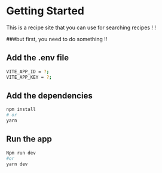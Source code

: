 # Getting Started

This is a recipe site that you can use for searching recipes ! ! 




###but first, you need to do something !!

## Add the .env file 

```bash
VITE_APP_ID = ?;
VITE_APP_KEY = ?;
```

## Add the dependencies

```bash
npm install
# or
yarn
```

## Run the app

```bash
Npm run dev
#or
yarn dev
```
